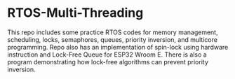 # RTOS-Multi-Threading
This repo includes some practice RTOS codes for memory management, scheduling, locks, semaphores, queues, priority inversion, and multicore programming. 
Repo also has an implementation of spin-lock using hardware instruction and Lock-Free Queue for ESP32 Wroom E. There is also a program demonstrating how lock-free algorithms can prevent priority inversion.

